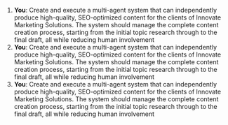 1. **You**: Create and execute a multi-agent
  system that can independently
  produce high-quality, SEO-optimized
  content for the clients of Innovate
  Marketing Solutions. The system
  should manage the complete content
  creation process, starting from the
  initial topic research through to
  the final draft, all while reducing
  human involvement
2. **You**: Create and execute a multi-agent
  system that can independently
  produce high-quality, SEO-optimized
  content for the clients of Innovate
  Marketing Solutions. The system
  should manage the complete content
  creation process, starting from the
  initial topic research through to
  the final draft, all while reducing
  human involvement
3. **You**: Create and execute a multi-agent
  system that can independently
  produce high-quality, SEO-optimized
  content for the clients of Innovate
  Marketing Solutions. The system
  should manage the complete content
  creation process, starting from the
  initial topic research through to
  the final draft, all while reducing
  human involvement